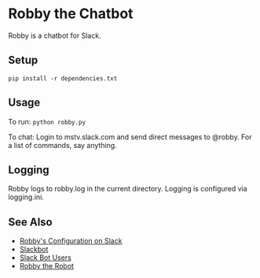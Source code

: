 # Robby the Chatbot

Robby is a chatbot for Slack.

## Setup

`pip install -r dependencies.txt`

## Usage

To run: `python robby.py`

To chat: Login to mstv.slack.com and send direct messages to @robby. For a list of commands, say anything.

## Logging

Robby logs to robby.log in the current directory. Logging is configured via logging.ini.

## See Also

* [Robby's Configuration on Slack](https://mstv.slack.com/services/B0UGM757B)
* [Slackbot](https://github.com/lins05/slackbot)
* [Slack Bot Users](https://api.slack.com/bot-users)
* [Robby the Robot](https://en.wikipedia.org/wiki/Robby_the_Robot)